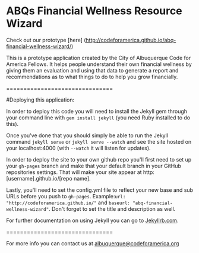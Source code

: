 ABQs Financial Wellness Resource Wizard
===============================
Check out our prototype [here] (http://codeforamerica.github.io/abq-financial-wellness-wizard/)

This is a prototype application created by the City of Albuquerque Code for America Fellows. It helps people understand their own financial wellness by giving them an evaluation and using that data to generate a report and recommendations as to what things to do to help you grow financially.

===============================

#Deploying this application:

In order to deploy this code you will need to install the Jekyll gem through your command line with `gem install jekyll` (you need Ruby installed to do this).

Once you've done that you should simply be able to run the Jekyll command `jekyll serve` or `jekyll serve --watch` and see the site hosted on your localhost:4000 (with `--watch` it will listen for updates).

In order to deploy the site to your own github repo you'll first need to set up your `gh-pages` branch and make that your default branch in your GitHub repositories settings. That will make your site appear at http:[username].github.io/[repo name].

Lastly, you'll need to set the config.yml file to reflect your new base and sub URLs before you push to `gh-pages`. Example:`url: "http://codeforamerica.github.io/"` and `baseurl: "abq-financial-wellness-wizard"`. Don't forget to set the title and description as well.

For further documentation on using Jekyll you can go to <a href="http://www.jekyllrb.com" target="_blank">Jekyllrb.com</a>.

===============================

For more info you can contact us at <a href="mailto:albuquerque@codeforamerica.org">albuquerque@codeforamerica.org</a>